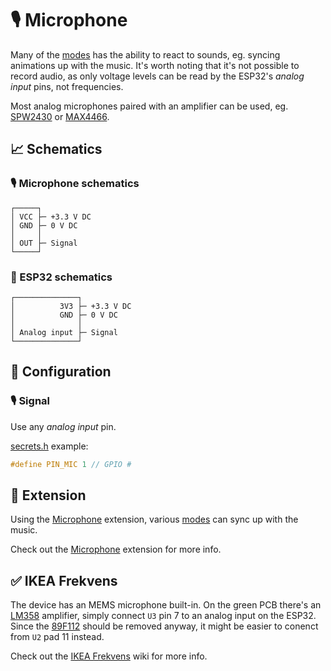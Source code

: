 # 🎙️ Microphone

Many of the [modes](Modes.md) has the ability to react to sounds, eg. syncing animations up with the music.
It's worth noting that it's not possible to record audio, as only voltage levels can be read by the ESP32's *analog input* pins, not frequencies.

Most analog microphones paired with an amplifier can be used, eg. [SPW2430](https://www.adafruit.com/product/2716) or [MAX4466](https://www.adafruit.com/product/1063).

## 📈 Schematics

### 🎙️ Microphone schematics

```text
┌─────┐
│ VCC ├─ +3.3 V DC
│ GND ├─ 0 V DC
│     │
│ OUT ├─ Signal
└─────┘
```

### 🧠 ESP32 schematics

```text
┌──────────────┐
│          3V3 ├─ +3.3 V DC
│          GND ├─ 0 V DC
│              │
│ Analog input ├─ Signal
└──────────────┘
```

## 🔧 Configuration

### 🎙️ Signal

Use any *analog input* pin.

[secrets.h](https://github.com/VIPnytt/Frekvens/blob/main/firmware/include/config/secrets.h) example:

```h
#define PIN_MIC 1 // GPIO #
```

## 🧩 Extension

Using the [Microphone](Extensions#️-microphone) extension, various [modes](Modes) can sync up with the music.

Check out the [Microphone](Extensions#️-microphone) extension for more info.

## ✅ IKEA Frekvens

The device has an MEMS microphone built-in.
On the green PCB there's an [LM358](https://www.onsemi.com/download/data-sheet/pdf/lm358-d.pdf) amplifier, simply connect `U3` pin 7 to an analog input on the ESP32.
Since the [89F112](https://lceda.cn/components/89F112_aeaaa99e4cd44677a24b9884cee22ff3) should be removed anyway, it might be easier to conenct from `U2` pad 11 instead.

Check out the [IKEA Frekvens](Frekvens.md#️-wiring-the-microphone) wiki for more info.
